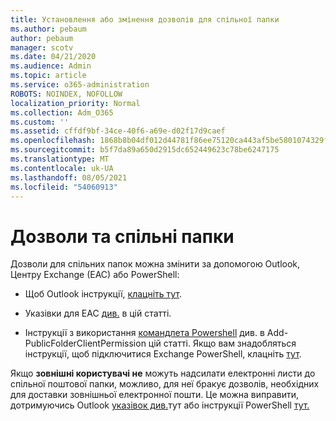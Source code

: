 ```yaml
---
title: Установлення або змінення дозволів для спільної папки
ms.author: pebaum
author: pebaum
manager: scotv
ms.date: 04/21/2020
ms.audience: Admin
ms.topic: article
ms.service: o365-administration
ROBOTS: NOINDEX, NOFOLLOW
localization_priority: Normal
ms.collection: Adm_O365
ms.custom: ''
ms.assetid: cffdf9bf-34ce-40f6-a69e-d02f17d9caef
ms.openlocfilehash: 1868b8b04df012d44781f86ee75120ca443af5be5801074329f17c0e40a5acc7
ms.sourcegitcommit: b5f7da89a650d2915dc652449623c78be6247175
ms.translationtype: MT
ms.contentlocale: uk-UA
ms.lasthandoff: 08/05/2021
ms.locfileid: "54060913"
---
```

# <a name="permissions-and-public-folders"></a>Дозволи та спільні папки

Дозволи для спільних папок можна змінити за допомогою Outlook, Центру Exchange (EAC) або PowerShell:
  
- Щоб Outlook інструкції, [клацніть тут](https://support.office.com/article/Set-or-change-permissions-for-a-public-folder-b2e0440c-7873-48ec-9ff2-b1a20b723005.aspx).
    
- Указівки для EAC [див.](https://technet.microsoft.com/library/jj651147%28v=exchg.150%29.aspx.aspx#Anchor_1) в цій статті. 
    
- Інструкції з використання [командлета Powershell](https://technet.microsoft.com/library/bb124743%28v=exchg.160%29.aspx.aspx) див. в Add-PublicFolderClientPermission цій статті. Якщо вам знадобляться інструкції, щоб підключитися Exchange PowerShell, клацніть [тут](https://technet.microsoft.com/library/jj984289%28v=exchg.160%29.aspx.aspx).
    
Якщо **зовнішні користувачі не** можуть надсилати електронні листи до спільної поштової папки, можливо, для неї бракує дозволів, необхідних для доставки зовнішньої електронної пошти. Це можна виправити, дотримуючись Outlook [указівок див.](https://technet.microsoft.com/library/aa997560%28v=exchg.150%29.aspx.aspx#Anchor_1)тут або інструкції PowerShell [тут.](https://support.microsoft.com/help/2984402/-5.7.1-smtp-550-5.7.1-resolver.rst.authrequired-nondelivery-report-when-external-users-try-to-send-mail-to-mail-enabled-public-folders-in-office-365.aspx)
  

